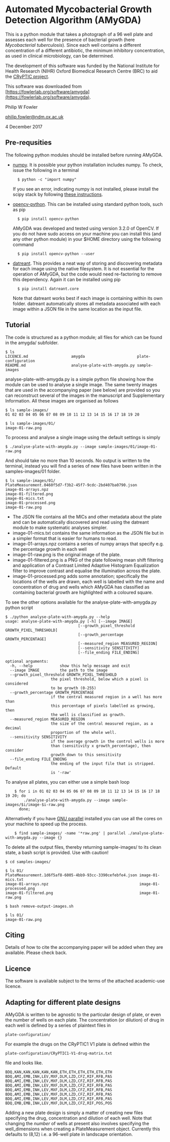 # Automated Mycobacterial Growth Detection Algorithm (AMyGDA)

This is a python module that takes a photograph of a 96 well plate and assesses each well for the presence of bacterial growth (here *Mycobacterial tuberculosis*). Since each well contains a different concentration of a different antibiotic, the minimum inhibitory concentration, as used in clinical microbiology, can be determined.

The development of this software was funded by the National Institute for Health Research (NIHR) Oxford Biomedical Research Centre (BRC) to aid the [CRyPTIC project](http://www.crypticproject.org).

This software was downloaded from [https://fowlerlab.org/software/amygda](https://fowlerlab.org/software/amygda).

Philip W Fowler

philip.fowler@ndm.ox.ac.uk

4 December 2017

## Pre-requsities

The following python modules should be installed before running AMyGDA.

- [numpy](http://www.numpy.org). It is possible your python installation includes numpy. To check, issue the following in a terminal

		$ python -c "import numpy"

	If you see an error, indicating numpy is not installed, please install the scipy stack by following [these instructions](https://www.scipy.org/install.html).

- [opencv-python](https://pypi.python.org/pypi/opencv-python). This can be installed using  standard python tools, such as pip

		$ pip install opencv-python
	AMyGDA was developed and tested using version 3.2.0 of OpenCV. If you do not have sudo access on your machine you can install this (and any other python module) in your $HOME directory using the following command
	
		$ pip install opencv-python --user	

- [datreant](http://datreant.readthedocs.io/en/latest/). This provides a neat way of storing and discovering metadata for each image using the native filesystem. It is not essential for the operation of AMyGDA, but the code would need re-factoring to remove this dependency. Again it can be installed using pip

		$ pip install datreant.core  
		
	Note that datreant works best if each image is containing within its own folder. datreant automatically stores all metadata associated with each image within a JSON file in the same location as the input file. 

## Tutorial

The code is structured as a python module; all files for which can be found in the amygda/ subfolder. 

	$ ls
	LICENCE.md                   amygda                       plate-configuration
	README.md                    analyse-plate-with-amygda.py sample-images

analyse-plate-with-amygda.py is a simple python file showing how the module can be used to analyse a single image. The same twenty images that are used in the accompanying paper (see below) are provided so you can reconstruct several of the images in the manuscript and Supplementary Information. All these images are organised as follows 

	$ ls sample-images/
	01 02 03 04 05 06 07 08 09 10 11 12 13 14 15 16 17 18 19 20
	
	$ ls sample-images/01/
	image-01-raw.png

To process and analyse a single image using the default settings is simply

	$ ./analyse-plate-with-amygda.py --image sample-images/01/image-01-raw.png 
	
And should take no more than 10 seconds. No output is written to the terminal, instead you will find a series of new files have been written in the samples-images/01 folder.

	$ ls sample-images/01/
	PlateMeasurement.0460f5d7-f3b2-45f7-9cdc-2bd407ba0790.json
	image-01-arrays.npz
	image-01-filtered.png
	image-01-mics.txt
	image-01-processed.png
	image-01-raw.png	

* The JSON file contains all the MICs and other metadata about the plate and can be automatically discovered and read using the datreant module to make systematic analyses simpler. 
* image-01-mics.txt contains the same information as the JSON file but in a simpler format that is easier for humans to read.
* image-01-arrays.npz contains a series of numpy arrays that specify e.g. the percentage growth in each well
* image-01-raw.png is the original image of the plate.
* image-01-filtered.png is a PNG of the plate following mean shift filtering and application of a Contrast Limited Adaptive Histogram Equalization filter to improve contrast and equalise the illumination across the plate.
* image-01-processed.png adds some annotation; specifically the locations of the wells are drawn, each well is labelled with the name and concentration of drug and wells which AMyGDA has classified as containing bacterial growth are highlighted with a coloured square. 

To see the other options available for the analyse-plate-with-amygda.py python script

	$ ./python analyse-plate-with-amygda.py --help
	usage: analyse-plate-with-amygda.py [-h] [--image IMAGE]
                                    [--growth_pixel_threshold GROWTH_PIXEL_THRESHOLD]
                                    [--growth_percentage GROWTH_PERCENTAGE]
                                    [--measured_region MEASURED_REGION]
                                    [--sensitivity SENSITIVITY]
                                    [--file_ending FILE_ENDING]

	optional arguments:
	  -h, --help            show this help message and exit
	  --image IMAGE         the path to the image
	  --growth_pixel_threshold GROWTH_PIXEL_THRESHOLD
                        the pixel threshold, below which a pixel is considered
                        to be growth (0-255)
	  --growth_percentage GROWTH_PERCENTAGE
                        if the central measured region in a well has more than
                        this percentage of pixels labelled as growing, then
                        the well is classified as growth.
	  --measured_region MEASURED_REGION
                        the size of the central measured region, as a decimal
                        proportion of the whole well.
	  --sensitivity SENSITIVITY
                        if the average growth in the control wells is more
                        than (sensitivity x growth_percentage), then consider
                        growth down to this sensitivity
	  --file_ending FILE_ENDING
                        the ending of the input file that is stripped. Default
                        is '-raw'

To analyse all plates, you can either use a simple bash loop
	
		$ for i in 01 02 03 04 05 06 07 08 09 10 11 12 13 14 15 16 17 18 19 20; do
			./analyse-plate-with-amygda.py --image sample-images/$i/image-$i-raw.png
		  done;
	
Alternatively if you have [GNU parallel](https://www.gnu.org/software/parallel/) installed you can use all the cores on your machine to speed up the process.

		$ find sample-images/ -name '*raw.png' | parallel ./analyse-plate-with-amygda.py --image {}	

To delete all the output files, thereby returning sample-images/ to its clean state, a bash script is provided. Use with caution!

	$ cd samples-images/
	
	$ ls 01/
	PlateMeasurement.1d6f5af8-6005-4bb9-93cc-3390cefebfe4.json image-01-mics.txt
	image-01-arrays.npz                                        image-01-processed.png
	image-01-filtered.png                                      image-01-raw.png
	
	$ bash remove-output-images.sh
	
	$ ls 01/
	image-01-raw.png
	
	
## Citing

Details of how to cite the accompanying paper will be added when they are available. Please check back. 

## Licence

The software is available subject to the terms of the attached academic-use licence.

## Adapting for different plate designs

AMyGDA is written to be agnostic to the particular design of plate, or even the number of wells on each plate. The concentration (or dilution) of drug in each well is defined by a series of plaintext files in 

	plate-configuration/
	
For example the drugs on the CRyPTIC1 V1 plate is defined within the 

	plate-configuration/CRyPTIC1-V1-drug-matrix.txt

file and looks like.

	BDQ,KAN,KAN,KAN,KAN,KAN,ETH,ETH,ETH,ETH,ETH,ETH
	BDQ,AMI,EMB,INH,LEV,MXF,DLM,LZD,CFZ,RIF,RFB,PAS
	BDQ,AMI,EMB,INH,LEV,MXF,DLM,LZD,CFZ,RIF,RFB,PAS
	BDQ,AMI,EMB,INH,LEV,MXF,DLM,LZD,CFZ,RIF,RFB,PAS
	BDQ,AMI,EMB,INH,LEV,MXF,DLM,LZD,CFZ,RIF,RFB,PAS
	BDQ,AMI,EMB,INH,LEV,MXF,DLM,LZD,CFZ,RIF,RFB,PAS
	BDQ,AMI,EMB,INH,LEV,MXF,DLM,LZD,CFZ,RIF,RFB,PAS
	BDQ,EMB,EMB,INH,LEV,MXF,DLM,LZD,CFZ,RIF,POS,POS	
Adding a new plate design is simply a matter of creating new files specifying the drug, concentration and dilution of each well. Note that changing the *number* of wells at present also involves specifying the well_dimensions when creating a PlateMeasurement object. Currently this defaults to (8,12) i.e. a 96-well plate in landscape orientation.
